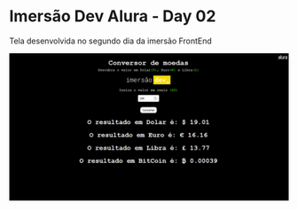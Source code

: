 # Imersão Dev Alura - Day 02
<p>Tela desenvolvida no segundo dia da imersão FrontEnd</p>
<p align="center">
  <img src="./img/tela_day02.png" />
</p>
